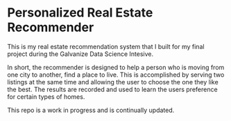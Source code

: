 # Personalized Real Estate Recommender
This is my real estate recommendation system that I built for my final project during the Galvanize Data Science Intesive.

In short, the recommender is designed to help a person who is moving from one city to another, find a place to live. 
This is accomplished by serving two listings at the same time and allowing the user to choose the one they like the best.
The results are recorded and used to learn the users preference for certain types of homes.

This repo is a work in progress and is continually updated.
